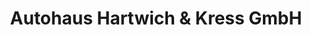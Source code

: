 ---
title: "Autohaus Hartwich & Kress GmbH"
url: /schluechtern/autohaus-hartwich-und-kress-gmbh/
shop: Autohaus
---